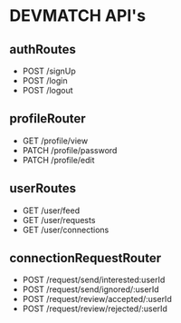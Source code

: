# DEVMATCH API's

## authRoutes

- POST /signUp
- POST /login
- POST /logout

## profileRouter

- GET /profile/view
- PATCH /profile/password
- PATCH /profile/edit

## userRoutes

- GET /user/feed
- GET /user/requests
- GET /user/connections

## connectionRequestRouter

- POST /request/send/interested:userId
- POST /request/send/ignored/:userId
- POST /request/review/accepted/:userId
- POST /request/review/rejected/:userId
